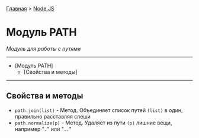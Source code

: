 [Главная](../../README.md#readme) > [Node.JS](../README.md#readme)

# Модуль PATH

*Модуль для работы с путями*

***

- [Модуль PATH]
  - [Свойства и методы]

***

## Свойства и методы

* `path.join(list)` - Метод. Объединяет список путей `(list)` в один, правильно расставляя слеши
* `path.normalize(p)` - Метод. Удаляет из пути `(p)` лишние вещи, например "`.`" или "`..`"